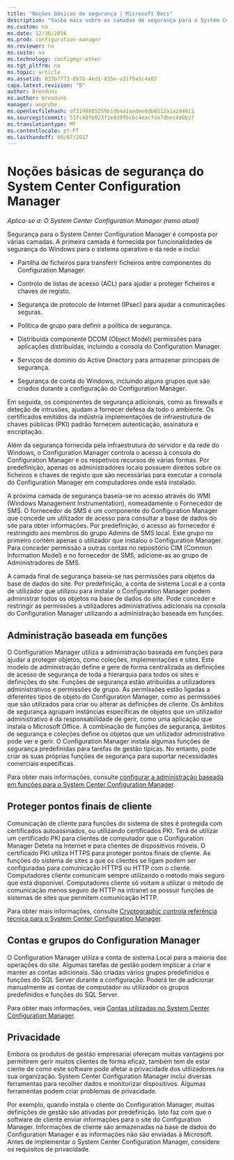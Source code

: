 ```yaml
---
title: "Noções básicas de segurança | Microsoft Docs"
description: "Saiba mais sobre as camadas de segurança para o System Center Configuration Manager."
ms.custom: na
ms.date: 12/30/2016
ms.prod: configuration-manager
ms.reviewer: na
ms.suite: na
ms.technology: configmgr-other
ms.tgt_pltfrm: na
ms.topic: article
ms.assetid: 035b7f73-8b78-4ed1-835e-a31f9a5c4a02
caps.latest.revision: "5"
author: Brenduns
ms.author: brenduns
manager: angrobe
ms.openlocfilehash: df3198885259b1db4a1aadee0db6512a1a2d4911
ms.sourcegitcommit: 51fc48fb023f1e8d995c6c4eacfda7dbec4d0b2f
ms.translationtype: MT
ms.contentlocale: pt-PT
ms.lasthandoff: 08/07/2017
---
```

# <a name="fundamentals-of-security-for-system-center-configuration-manager"></a>Noções básicas de segurança do System Center Configuration Manager

*Aplica-se a: O System Center Configuration Manager (ramo atual)*

Segurança para o System Center Configuration Manager é composta por várias camadas. A primeira camada é fornecida por funcionalidades de segurança do Windows para o sistema operativo e da rede e inclui:  

-   Partilha de ficheiros para transferir ficheiros entre componentes do Configuration Manager.  

-   Controlo de listas de acesso (ACL) para ajudar a proteger ficheiros e chaves de registo.  

-   Segurança de protocolo de Internet (IPsec) para ajudar a comunicações seguras.  

-   Política de grupo para definir a política de segurança.  

-   Distribuída componente DCOM (Object Model) permissões para aplicações distribuídas, incluindo a consola do Configuration Manager.  

-   Serviços de domínio do Active Directory para armazenar principais de segurança.  

-   Segurança de conta do Windows, incluindo alguns grupos que são criados durante a configuração do Configuration Manager.  

Em seguida, os componentes de segurança adicionais, como as firewalls e deteção de intrusões, ajudam a fornecer defesa da todo o ambiente. Os certificados emitidos da indústria implementações de infraestrutura de chaves públicas (PKI) padrão fornecem autenticação, assinatura e encriptação.  

Além da segurança fornecida pela infraestrutura do servidor e da rede do Windows, o Configuration Manager controla o acesso à consola do Configuration Manager e os respetivos recursos de várias formas. Por predefinição, apenas os administradores locais possuem direitos sobre os ficheiros e chaves de registo que são necessárias para executar a consola do Configuration Manager em computadores onde está instalado.  

A próxima camada de segurança baseia-se no acesso através do WMI (Windows Management Instrumentation), nomeadamente o Fornecedor de SMS. O fornecedor de SMS é um componente do Configuration Manager que concede um utilizador de acesso para consultar a base de dados do site para obter informações. Por predefinição, o acesso ao fornecedor é restringido aos membros do grupo Admins de SMS local. Este grupo no primeiro contém apenas o utilizador que instalou o Configuration Manager. Para conceder permissão a outras contas no repositório CIM (Common Information Model) e no fornecedor de SMS, adicione-as ao grupo de Administradores de SMS.  

A camada final de segurança baseia-se nas permissões para objetos da base de dados do site. Por predefinição, a conta de sistema Local e a conta de utilizador que utilizou para instalar o Configuration Manager podem administrar todos os objetos na base de dados do site. Pode conceder e restringir as permissões a utilizadores administrativos adicionais na consola do Configuration Manager utilizando a administração baseada em funções.  



## <a name="role-based-administration"></a>Administração baseada em funções  
 O Configuration Manager utiliza a administração baseada em funções para ajudar a proteger objetos, como coleções, implementações e sites. Este modelo de administração define e gere de forma centralizada as definições de acesso de segurança de toda a hierarquia para todos os sites e definições do site. Funções de segurança estão atribuídas a utilizadores administrativos e permissões de grupo. As permissões estão ligadas a diferentes tipos de objeto do Configuration Manager, como as permissões que são utilizados para criar ou alterar as definições de cliente. Os âmbitos de segurança agrupam instâncias específicas de objetos que um utilizador administrativo é da responsabilidade de gerir, como uma aplicação que instala o Microsoft Office. A combinação de funções de segurança, âmbitos de segurança e coleções define os objetos que um utilizador administrativo pode ver e gerir. O Configuration Manager instala algumas funções de segurança predefinidas para tarefas de gestão típicas. No entanto, pode criar as suas próprias funções de segurança para suportar necessidades comerciais específicas.  

 Para obter mais informações, consulte [configurar a administração baseada em funções para o System Center Configuration Manager](../../core/servers/deploy/configure/configure-role-based-administration.md).  

## <a name="securing-client-endpoints"></a>Proteger pontos finais de cliente  
 Comunicação de cliente para funções do sistema de sites é protegida com certificados autoassinados, ou utilizando certificados PKI. Terá de utilizar um certificado PKI para clientes de computador que o Configuration Manager Deteta na Internet e para clientes de dispositivos móveis. O certificado PKI utiliza HTTPS para proteger pontos finais de cliente. As funções do sistema de sites a que os clientes se ligam podem ser configuradas para comunicação HTTPS ou HTTP com o cliente. Computadores cliente comunicam sempre utilizando o método mais seguro que está disponível. Computadores cliente só voltam a utilizar o método de comunicação menos seguro de HTTP na intranet se possuir funções de sistemas de sites que permitem comunicação HTTP.  

 Para obter mais informações, consulte [Cryptographic controla referência técnica para o System Center Configuration Manager](../../protect/deploy-use/cryptographic-controls-technical-reference.md).  

## <a name="configuration-manager-accounts-and-groups"></a>Contas e grupos do Configuration Manager  
 O Configuration Manager utiliza a conta de sistema Local para a maioria das operações do site. Algumas tarefas de gestão podem implicar a criar e manter as contas adicionais. São criadas vários grupos predefinidos e funções do SQL Server durante a configuração. Poderá ter de adicionar manualmente as contas de computador ou utilizador os grupos predefinidos e funções do SQL Server.  

 Para obter mais informações, veja [Contas utilizadas no System Center Configuration Manager](../../core/plan-design/hierarchy/accounts.md).  

## <a name="privacy"></a>Privacidade  
 Embora os produtos de gestão empresarial ofereçam muitas vantagens por permitirem gerir muitos clientes de forma eficaz, também tem de estar ciente de como este software pode afetar a privacidade dos utilizadores na sua organização. System Center Configuration Manager inclui diversas ferramentas para recolher dados e monitorizar dispositivos. Algumas ferramentas podem criar problemas de privacidade.  

 Por exemplo, quando instala o cliente do Configuration Manager, muitas definições de gestão são ativadas por predefinição. Isto faz com que o software de cliente enviar informações para o site do Configuration Manager. Informações de cliente são armazenadas na base de dados do Configuration Manager e as informações não são enviadas à Microsoft. Antes de implementar o System Center Configuration Manager, considere os requisitos de privacidade.  
